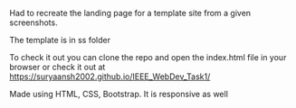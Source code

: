Had to recreate the landing page for a template site from a given screenshots.

The template is in ss folder

To check it out you can clone the repo and open the index.html file in your browser or check it out at https://suryaansh2002.github.io/IEEE_WebDev_Task1/

Made using HTML, CSS, Bootstrap. It is responsive as well

